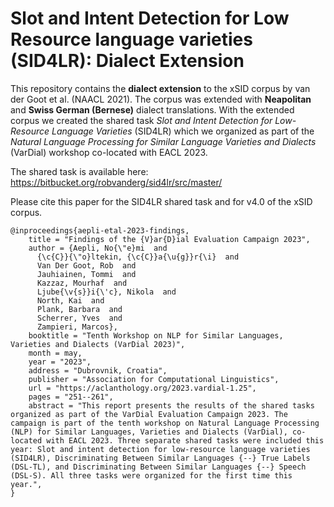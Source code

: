 # Slot and Intent Detection for Low Resource language varieties (SID4LR): Dialect Extension

This repository contains the **dialect extension** to the xSID corpus by van der Goot et al. (NAACL 2021). The corpus was extended with **Neapolitan** and **Swiss German (Bernese)** dialect translations. With the extended corpus we created the shared task _Slot and Intent Detection for Low-Resource Language Varieties_ (SID4LR) which we organized as part of the _Natural Language Processing for Similar Language Varieties and Dialects_ (VarDial) workshop co-located with EACL 2023.

The shared task is available here: https://bitbucket.org/robvanderg/sid4lr/src/master/

Please cite this paper for the SID4LR shared task and for v4.0 of the xSID corpus.

```
@inproceedings{aepli-etal-2023-findings,
    title = "Findings of the {V}ar{D}ial Evaluation Campaign 2023",
    author = {Aepli, No{\"e}mi  and
      {\c{C}}{\"o}ltekin, {\c{C}}a{\u{g}}r{\i}  and
      Van Der Goot, Rob  and
      Jauhiainen, Tommi  and
      Kazzaz, Mourhaf  and
      Ljube{\v{s}}i{\'c}, Nikola  and
      North, Kai  and
      Plank, Barbara  and
      Scherrer, Yves  and
      Zampieri, Marcos},
    booktitle = "Tenth Workshop on NLP for Similar Languages, Varieties and Dialects (VarDial 2023)",
    month = may,
    year = "2023",
    address = "Dubrovnik, Croatia",
    publisher = "Association for Computational Linguistics",
    url = "https://aclanthology.org/2023.vardial-1.25",
    pages = "251--261",
    abstract = "This report presents the results of the shared tasks organized as part of the VarDial Evaluation Campaign 2023. The campaign is part of the tenth workshop on Natural Language Processing (NLP) for Similar Languages, Varieties and Dialects (VarDial), co-located with EACL 2023. Three separate shared tasks were included this year: Slot and intent detection for low-resource language varieties (SID4LR), Discriminating Between Similar Languages {--} True Labels (DSL-TL), and Discriminating Between Similar Languages {--} Speech (DSL-S). All three tasks were organized for the first time this year.",
}
```
